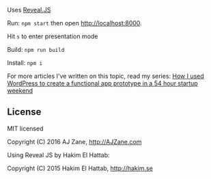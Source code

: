 Uses [Reveal.JS](https://github.com/hakimel/reveal.js/)

Run: `npm start` then open [http://localhost:8000](http://localhost:8000).

Hit `s` to enter presentation mode

Build: `npm run build`

Install: `npm i`

For more articles I've written on this topic, read my series: [How I used WordPress to create a functional app prototype in a 54 hour startup weekend](http://azanebrain.github.io/news/startup-weekend-winter-2015/)

## License

MIT licensed

Copyright (C) 2016 AJ Zane, http://AJZane.com

Using Reveal JS by Hakim El Hattab:

Copyright (C) 2015 Hakim El Hattab, http://hakim.se
